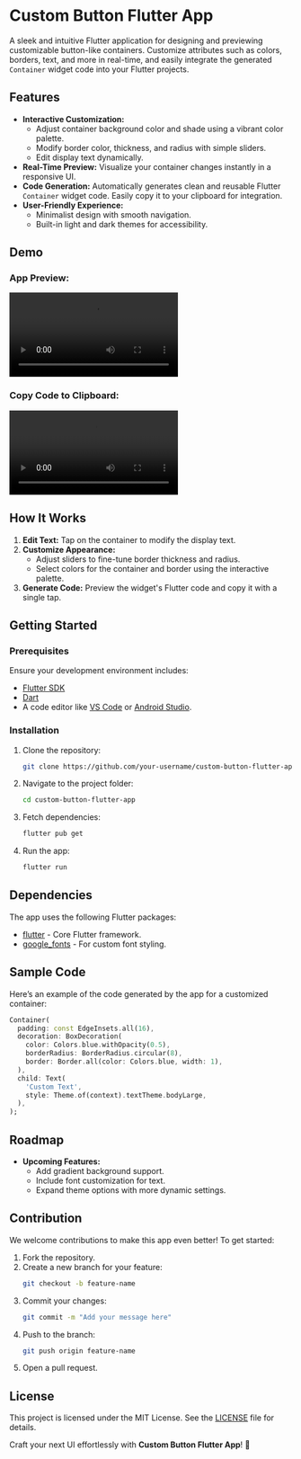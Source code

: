 # Custom Button Flutter App

A sleek and intuitive Flutter application for designing and previewing customizable button-like containers. Customize attributes such as colors, borders, text, and more in real-time, and easily integrate the generated `Container` widget code into your Flutter projects.

## Features

- **Interactive Customization:**
  - Adjust container background color and shade using a vibrant color palette.
  - Modify border color, thickness, and radius with simple sliders.
  - Edit display text dynamically.
- **Real-Time Preview:** Visualize your container changes instantly in a responsive UI.
- **Code Generation:** Automatically generates clean and reusable Flutter `Container` widget code. Easily copy it to your clipboard for integration.
- **User-Friendly Experience:**
  - Minimalist design with smooth navigation.
  - Built-in light and dark themes for accessibility.

## Demo

### App Preview:
<video src="https://github.com/yassinedevop/Flutter-container-theme/blob/master/screenshots/custom_container.mp4"> </video>
### Copy Code to Clipboard:
<video src="https://github.com/yassinedevop/Flutter-container-theme/blob/master/screenshots/copy_to_clipboard.mp4"> </video>


## How It Works

1. **Edit Text:** Tap on the container to modify the display text.
2. **Customize Appearance:** 
   - Adjust sliders to fine-tune border thickness and radius.
   - Select colors for the container and border using the interactive palette.
3. **Generate Code:** Preview the widget's Flutter code and copy it with a single tap.

## Getting Started

### Prerequisites

Ensure your development environment includes:
- [Flutter SDK](https://docs.flutter.dev/get-started/install)
- [Dart](https://dart.dev/get-dart)
- A code editor like [VS Code](https://code.visualstudio.com/) or [Android Studio](https://developer.android.com/studio).

### Installation

1. Clone the repository:
   ```bash
   git clone https://github.com/your-username/custom-button-flutter-app.git
   ```
2. Navigate to the project folder:
   ```bash
   cd custom-button-flutter-app
   ```
3. Fetch dependencies:
   ```bash
   flutter pub get
   ```
4. Run the app:
   ```bash
   flutter run
   ```

## Dependencies

The app uses the following Flutter packages:
- [flutter](https://pub.dev/packages/flutter) - Core Flutter framework.
- [google_fonts](https://pub.dev/packages/google_fonts) - For custom font styling.

## Sample Code

Here’s an example of the code generated by the app for a customized container:

```dart
Container(
  padding: const EdgeInsets.all(16),
  decoration: BoxDecoration(
    color: Colors.blue.withOpacity(0.5),
    borderRadius: BorderRadius.circular(8),
    border: Border.all(color: Colors.blue, width: 1),
  ),
  child: Text(
    'Custom Text',
    style: Theme.of(context).textTheme.bodyLarge,
  ),
);
```

## Roadmap

- **Upcoming Features:**
  - Add gradient background support.
  - Include font customization for text.
  - Expand theme options with more dynamic settings.

## Contribution

We welcome contributions to make this app even better! To get started:
1. Fork the repository.
2. Create a new branch for your feature:
   ```bash
   git checkout -b feature-name
   ```
3. Commit your changes:
   ```bash
   git commit -m "Add your message here"
   ```
4. Push to the branch:
   ```bash
   git push origin feature-name
   ```
5. Open a pull request.

## License

This project is licensed under the MIT License. See the [LICENSE](LICENSE) file for details.


Craft your next UI effortlessly with **Custom Button Flutter App**! 🚀

